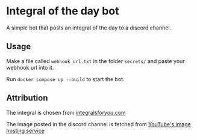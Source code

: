 # Integral of the day bot

A simple bot that posts an integral of the day to a discord channel.

## Usage

Make a file called `webhook_url.txt` in the folder `secrets/` and paste your webhook url into it.

Run `docker compose up --build` to start the bot.

## Attribution

The integral is chosen from [integralsforyou.com](https://integralsforyou.com)

The image posted in the discord channel is fetched from [YouTube's image hosting service](https://i.ytimg.com)
